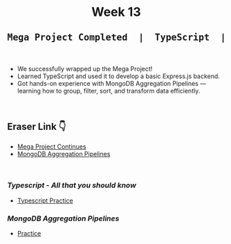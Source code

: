 <h1 align="center">
  Week 13
</h1> 

<h2 align="center">
  <pre>Mega Project Completed  |  TypeScript  |  MongoDB Aggregation Pipelines</pre>
</h2> 
<br>

- We successfully wrapped up the Mega Project! <br>
- Learned TypeScript and used it to develop a basic Express.js backend. <br>
- Got hands-on experience with MongoDB Aggregation Pipelines — learning how to group, filter, sort, and transform data efficiently.

<br>

## Eraser Link 👇
- [Mega Project Continues](https://app.eraser.io/workspace/aqaTC9ma4qmZ9CDuSriU)
- [MongoDB Aggregation Pipelines](https://app.eraser.io/workspace/q3X7O44H1IOzKsg5J22X)

<br>

### *Typescript - All that you should know*
- [Typescript Practice](https://github.com/TyagiManshi/chai-code-cohort/tree/main/weekly-reports/week-13/Typescript)

### *MongoDB Aggregation Pipelines*
- [Practice](https://github.com/TyagiManshi/chai-code-cohort/tree/main/weekly-reports/week-13/Aggregation-Pipelines)

